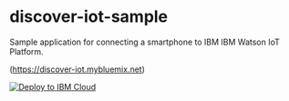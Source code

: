# discover-iot-sample

Sample application for connecting a smartphone to IBM IBM Watson IoT Platform.

(https://discover-iot.mybluemix.net)

[![Deploy to IBM Cloud](https://bluemix.net/deploy/button.png)](https://bluemix.net/deploy?repository=https://github.com/TheMissenoOne/discover-iot-sample)
